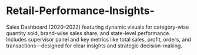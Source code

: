 # Retail-Performance-Insights-
Sales Dashboard (2020–2022) featuring dynamic visuals for category-wise quantity sold, brand-wise sales share, and state-level performance. Includes supervisor panel and key metrics like total sales, profit, orders, and transactions—designed for clear insights and strategic decision-making.
